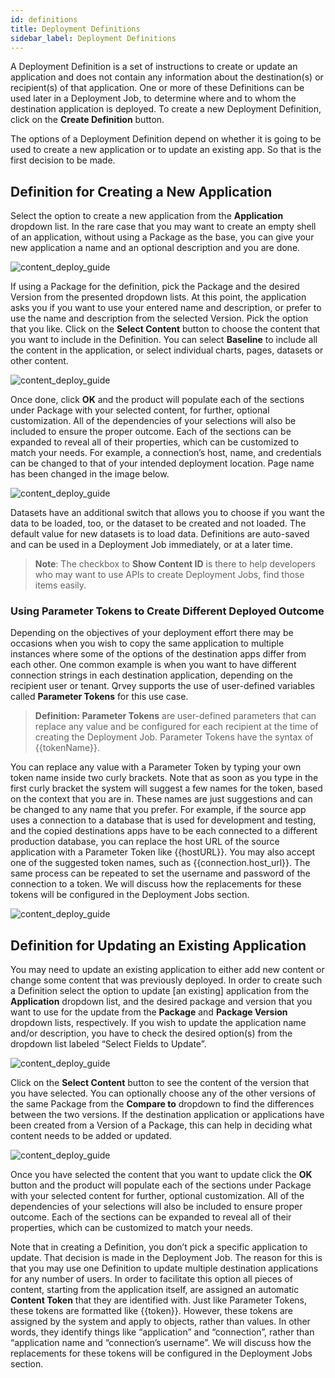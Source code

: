 ```yaml
---
id: definitions 
title: Deployment Definitions
sidebar_label: Deployment Definitions
---
```


<div style={{textAlign: "justify"}}>

A Deployment Definition is a set of instructions to create or update an application and does not contain any information about the destination(s) or recipient(s) of that application. One or more of these Definitions can be used later in a Deployment Job, to determine where and to whom the destination application is deployed. To create a new Deployment Definition, click on the **Create Definition** button. 

The options of a Deployment Definition depend on whether it is going to be used to create a new application or to update an existing app. So that is the first decision to be made.

## Definition for Creating a New Application
Select the option to create a new application from the **Application** dropdown list. In the rare case that you may want to create an empty shell of an application, without using a Package as the base, you can give your new application a name and an optional description and you are done.

![content_deploy_guide](https://s3.amazonaws.com/cdn.qrvey.com/documentation_assets/admin/Content+Deployment+Guide/cd_guide5.png#thumbnail)

If using a Package for the definition, pick the Package and the desired Version from the presented dropdown lists. At this point, the application asks you if you want to use your entered name and description, or prefer to use the name and description from the selected Version. Pick the option that you like. 
Click on the **Select Content** button to choose the content that you want to include in the Definition. You can select **Baseline** to include all the content in the application, or select individual charts, pages, datasets or other content. 

![content_deploy_guide](https://s3.amazonaws.com/cdn.qrvey.com/documentation_assets/admin/Content+Deployment+Guide/cd_guide6.png#thumbnail)


Once done, click **OK** and the product will populate each of the sections under Package with your selected content, for further, optional customization. All of the dependencies of your selections will also be included to ensure the proper outcome. Each of the sections can be expanded to reveal all of their properties, which can be customized to match your needs. For example, a connection’s host, name, and credentials can be changed to that of your intended deployment location. Page name has been changed in the image below.

![content_deploy_guide](https://s3.amazonaws.com/cdn.qrvey.com/documentation_assets/admin/Content+Deployment+Guide/cd_guide7.png#thumbnail-60)


Datasets have an additional switch that allows you to choose if you want the data to be loaded, too, or the dataset to be created and not loaded. The default value for new datasets is to load data. Definitions are auto-saved and can be used in a Deployment Job immediately, or at a later time.

>**Note**: The checkbox to **Show Content ID** is there to help developers who may want to use APIs to create Deployment Jobs, find those items easily.

### Using Parameter Tokens to Create Different Deployed Outcome
Depending on the objectives of your deployment effort there may be occasions when you wish to copy the same application to multiple instances where some of the options of the destination apps differ from each other. One common example is when you want to have different connection strings in each destination application, depending on the recipient user or tenant. 
Qrvey supports the use of user-defined variables called **Parameter Tokens** for this use case. 

>**Definition: Parameter Tokens** are user-defined parameters that can replace any value and be configured for each recipient at the time of creating the Deployment Job. Parameter Tokens have the syntax of {{tokenName}}. 

You can replace any value with a Parameter Token by typing your own token name inside two curly brackets. Note that as soon as you type in the first curly bracket the system will suggest a few names for the token, based on the context that you are in. These names are just suggestions and can be changed to any name that you prefer. For example, if the source app uses a connection to a database that is used for development and testing, and the copied destinations apps have to be each connected to a different production database, you can replace the host URL of the source application with a Parameter Token like {{hostURL}}. You may also accept one of the suggested token names, such as {{connection.host_url}}. The same process can be repeated to set the username and password of the connection to a token. We will discuss how the replacements for these tokens will be configured in the Deployment Jobs section. 

![content_deploy_guide](https://s3.amazonaws.com/cdn.qrvey.com/documentation_assets/admin/Content+Deployment+Guide/cd_guide8.png#thumbnail)

## Definition for Updating an Existing Application
You may need to update an existing application to either add new content or change some content that was previously deployed. In order to create such a Definition select the option to update [an existing] application from the **Application** dropdown list, and the desired package and version that you want to use for the update from the **Package** and **Package Version** dropdown lists, respectively. If you wish to update the application name and/or description, you have to check the desired option(s) from the dropdown list labeled “Select Fields to Update”. 

![content_deploy_guide](https://s3.amazonaws.com/cdn.qrvey.com/documentation_assets/admin/Content+Deployment+Guide/cd_guide9.png#thumbnail)

Click on the **Select Content** button to see the content of the version that you have selected. You can optionally choose any of the other versions of the same Package from the **Compare to** dropdown to find the differences between the two versions. If the destination application or applications have been created from a Version of a Package, this can help in deciding what content needs to be added or updated. 

 ![content_deploy_guide](https://s3.amazonaws.com/cdn.qrvey.com/documentation_assets/admin/Content+Deployment+Guide/cd_guide10.png#thumbnail)


Once you have selected the content that you want to update click the **OK** button and the product will populate each of the sections under Package with your selected content for further, optional customization. All of the dependencies of your selections will also be included to ensure proper outcome. Each of the sections can be expanded to reveal all of their properties, which can be customized to match your needs. 

Note that in creating a Definition, you don’t pick a specific application to update. That decision is made in the Deployment Job. The reason for this is that you may use one Definition to update multiple destination applications for any number of users. In order to facilitate this option all pieces of content, starting from the application itself, are assigned an automatic **Content Token** that they are identified with. Just like Parameter Tokens, these tokens are formatted like {{token}}. However, these tokens are assigned by the system and apply to objects, rather than values. In other words, they identify things like “application” and “connection”, rather than “application name and “connection’s username”. We will discuss how the replacements for these tokens will be configured in the Deployment Jobs section. 


</div>